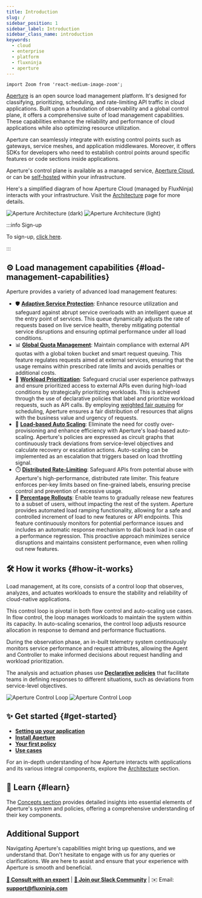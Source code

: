 ```yaml
---
title: Introduction
slug: /
sidebar_position: 1
sidebar_label: Introduction
sidebar_class_name: introduction
keywords:
  - cloud
  - enterprise
  - platform
  - fluxninja
  - aperture
---
```


```mdx-code-block
import Zoom from 'react-medium-image-zoom';
```

[Aperture](https://github.com/fluxninja/aperture) is an open source load
management platform. It's designed for classifying, prioritizing, scheduling,
and rate-limiting API traffic in cloud applications. Built upon a foundation of
observability and a global control plane, it offers a comprehensive suite of
load management capabilities. These capabilities enhance the reliability and
performance of cloud applications while also optimizing resource utilization.

Aperture can seamlessly integrate with existing control points such as gateways,
service meshes, and application middlewares. Moreover, it offers SDKs for
developers who need to establish control points around specific features or code
sections inside applications.

Aperture's control plane is available as a managed service, [Aperture
Cloud][cloud], or can be [self-hosted][self-hosted] within your infrastructure.

Here's a simplified diagram of how Aperture Cloud (managed by FluxNinja)
interacts with your infrastructure. Visit the [Architecture][architecture] page
for more details.

![Aperture Architecture (dark)](./assets/img/aperture-architecture-dark.svg#gh-dark-mode-only)
![Aperture Architecture (light)](./assets/img/aperture-architecture-light.svg#gh-light-mode-only)

:::info Sign-up

To sign-up, [click here][sign-up].

:::

## ⚙️ Load management capabilities {#load-management-capabilities}

Aperture provides a variety of advanced load management features:

- 🛡️
  [**Adaptive Service Protection**](/use-cases/adaptive-service-protection/adaptive-service-protection.md):
  Enhance resource utilization and safeguard against abrupt service overloads
  with an intelligent queue at the entry point of services. This queue
  dynamically adjusts the rate of requests based on live service health, thereby
  mitigating potential service disruptions and ensuring optimal performance
  under all load conditions.
- 📊
  [**Global Quota Management**](/use-cases/managing-quotas/managing-quotas.md):
  Maintain compliance with external API quotas with a global token bucket and
  smart request queuing. This feature regulates requests aimed at external
  services, ensuring that the usage remains within prescribed rate limits and
  avoids penalties or additional costs.
- 🎯
  [**Workload Prioritization**](/use-cases/adaptive-service-protection/workload-prioritization.md):
  Safeguard crucial user experience pathways and ensure prioritized access to
  external APIs even during high-load conditions by strategically prioritizing
  workloads. This is achieved through the use of declarative policies that label
  and prioritize workload requests, such as API calls. By employing
  [weighted fair queuing](https://en.wikipedia.org/wiki/Weighted_fair_queueing)
  for scheduling, Aperture ensures a fair distribution of resources that aligns
  with the business value and urgency of requests.
- 🔀
  [**Load-based Auto Scaling**](/use-cases/auto-scaling/load-based-auto-scaling.md):
  Eliminate the need for costly over-provisioning and enhance efficiency with
  Aperture's load-based auto-scaling. Aperture's policies are expressed as
  circuit graphs that continuously track deviations from service-level
  objectives and calculate recovery or escalation actions. Auto-scaling can be
  implemented as an escalation that triggers based on load throttling signal.
- ⏱️ [**Distributed Rate-Limiting**](/use-cases/rate-limiting/rate-limiting.md):
  Safeguard APIs from potential abuse with Aperture's high-performance,
  distributed rate limiter. This feature enforces per-key limits based on
  fine-grained labels, ensuring precise control and prevention of excessive
  usage.
- 🚀
  [**Percentage Rollouts**](/use-cases/percentage-rollouts/percentage-rollouts.md):
  Enable teams to gradually release new features to a subset of users, without
  impacting the rest of the system. Aperture provides automated load ramping
  functionality, allowing for a safe and controlled increment of load to new
  features or API endpoints. This feature continuously monitors for potential
  performance issues and includes an automatic response mechanism to dial back
  load in case of a performance regression. This proactive approach minimizes
  service disruptions and maintains consistent performance, even when rolling
  out new features.

## 🛠️ How it works {#how-it-works}

Load management, at its core, consists of a control loop that observes,
analyzes, and actuates workloads to ensure the stability and reliability of
cloud-native applications.

This control loop is pivotal in both flow control and auto-scaling use cases. In
flow control, the loop manages workloads to maintain the system within its
capacity. In auto-scaling scenarios, the control loop adjusts resource
allocation in response to demand and performance fluctuations.

During the observation phase, an in-built telemetry system continuously monitors
service performance and request attributes, allowing the Agent and Controller to
make informed decisions about request handling and workload prioritization.

The analysis and actuation phases use
[**Declarative policies**](concepts/advanced/policy.md) that facilitate teams in
defining responses to different situations, such as deviations from
service-level objectives.

![Aperture Control Loop](./assets/img/oaalight.png#gh-light-mode-only)
![Aperture Control Loop](./assets/img/oaadark.png#gh-dark-mode-only)

## ✨ Get started {#get-started}

- [**Setting up your application**](get-started/set-up-application/set-up-application.md)
- [**Install Aperture**](get-started/installation/installation.md)
- [**Your first policy**](get-started/policies/policies.md)
- [**Use cases**](use-cases/use-cases.md)

For an in-depth understanding of how Aperture interacts with applications and
its various integral components, explore the
[Architecture](architecture/architecture.md) section.

## 📖 Learn {#learn}

The [Concepts section](concepts/concepts.md) provides detailed insights into
essential elements of Aperture's system and policies, offering a comprehensive
understanding of their key components.

## Additional Support

Navigating Aperture's capabilities might bring up questions, and we understand
that. Don't hesitate to engage with us for any queries or clarifications. We are
here to assist and ensure that your experience with Aperture is smooth and
beneficial.

<!-- vale off -->

[**💬 Consult with an expert**](https://calendly.com/desaijai/fluxninja-meeting)
|
[**👥 Join our Slack Community**](https://join.slack.com/t/fluxninja-aperture/shared_invite/zt-1vm2t2yjb-AG8rzKkB5TpPmqihJB6YYw)
| ✉️ Email: [**support@fluxninja.com**](mailto:support@fluxninja.com)

<!-- vale on -->

[cloud]: https://www.fluxninja.com/product
[sign-up]: https://app.fluxninja.com/sign-up
[architecture]: /architecture/architecture.md
[self-hosted]: /self-hosting
